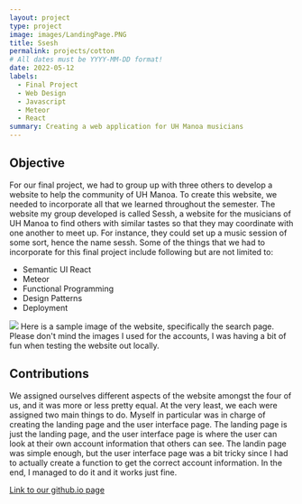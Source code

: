 ```yaml
---
layout: project
type: project
image: images/LandingPage.PNG
title: Ssesh
permalink: projects/cotton
# All dates must be YYYY-MM-DD format!
date: 2022-05-12
labels:
  - Final Project
  - Web Design
  - Javascript
  - Meteor
  - React
summary: Creating a web application for UH Manoa musicians
---
```

## Objective

For our final project, we had to group up with three others to develop a website to help the community of UH Manoa. To create this website, we needed to incorporate all that we learned throughout the semester. The website my group developed is called Sessh, a website for the musicians of UH Manoa to find others with similar tastes so that they may coordinate with one another to meet up. For instance, they could set up a music session of some sort, hence the name sessh. Some of the things that we had to incorporate for this final project include following but are not limited to:
<ul>
  <li>Semantic UI React</li>
  <li>Meteor</li>
  <li>Functional Programming</li>
  <li>Design Patterns</li>
  <li>Deployment</li>
</ul>
<img class="ui right floated image" src="{{ site.baseurl }}/images/Capture.PNG">
Here is a sample image of the website, specifically the search page. Please don't mind the images I used for the accounts, I was having a bit of fun when testing the website out locally.

## Contributions

We assigned ourselves different aspects of the website amongst the four of us, and it was more or less pretty equal. At the very least, we each were assigned two main things to do. Myself in particular was in charge of creating the landing page and the user interface page. The landing page is just the landing page, and the user interface page is where the user can look at their own account information that others can see. The landin page was simple enough, but the user interface page was a bit tricky since I had to actually create a function to get the correct account information. In the end, I managed to do it and it works just fine.

<a href="https://mox-amber.github.io/">Link to our github.io page</a>
